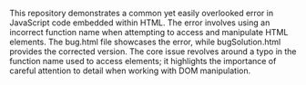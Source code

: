 This repository demonstrates a common yet easily overlooked error in JavaScript code embedded within HTML. The error involves using an incorrect function name when attempting to access and manipulate HTML elements. The bug.html file showcases the error, while bugSolution.html provides the corrected version.  The core issue revolves around a typo in the function name used to access elements; it highlights the importance of careful attention to detail when working with DOM manipulation.